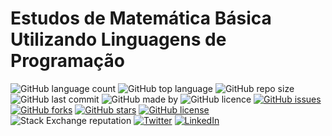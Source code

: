 # Estudos de Matemática Básica Utilizando Linguagens de Programação


![GitHub language count](https://img.shields.io/github/languages/count/GustavoAdolfo/matematica)
![GitHub top language](https://img.shields.io/github/languages/top/GustavoAdolfo/matematica)
![GitHub repo size](https://img.shields.io/github/repo-size/GustavoAdolfo/matematica)
![GitHub last commit](https://img.shields.io/github/last-commit/GustavoAdolfo/matematica)
![GitHub made by](https://img.shields.io/badge/made%20by-GustavoAdolfo-%20)
![GitHub licence](https://img.shields.io/github/license/GustavoAdolfo/matematica)
[![GitHub issues](https://img.shields.io/github/issues/GustavoAdolfo/matematica)](https://github.com/GustavoAdolfo/matematica/issues)
[![GitHub forks](https://img.shields.io/github/forks/GustavoAdolfo/matematica)](https://github.com/GustavoAdolfo/matematica/network)
[![GitHub stars](https://img.shields.io/github/stars/GustavoAdolfo/matematica)](https://github.com/GustavoAdolfo/matematica/stargazers)
[![GitHub license](https://img.shields.io/github/license/GustavoAdolfo/matematica)](https://github.com/GustavoAdolfo/matematica/blob/develop/LICENSE)
![Stack Exchange reputation](https://img.shields.io/stackexchange/stackoverflow/r/2417587)
[![Twitter](https://img.shields.io/twitter/url?style=social&url=https%3A%2F%2Ftwitter.com%2FGu57av0Ad01f0)](https://twitter.com/intent/tweet?text=Wow:&url=https%3A%2F%2Fgithub.com%2FGustavoAdolfo%2Fmatematica)
[![LinkedIn](https://img.shields.io/twitter/url?label=LinkedIn&logo=LinkedIn&style=social&url=https%3A%2F%2Fwww.linkedin.com%2Fin%2Fgustavoadolfoas%2F)](https://twitter.com/intent/tweet?text=Wow:&url=https%3A%2F%2Fgithub.com%2FGustavoAdolfo%2Fmatematica)

